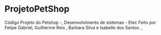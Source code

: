 # ProjetoPetShop
Código Projeto do Petshop -, Desenvolvimento de sistemas - Etec
Feito por Felipe Gabriel, Guilherme Reis , Barbara Silva e Isabelle dos Santos.
,

